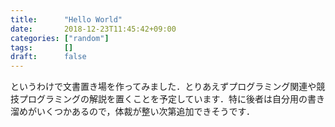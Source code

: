 ```yaml
---
title:      "Hello World"
date:       2018-12-23T11:45:42+09:00
categories: ["random"]
tags:       []
draft:      false
---
```


というわけで文書置き場を作ってみました．とりあえずプログラミング関連や競技プログラミングの解説を置くことを予定しています．特に後者は自分用の書き溜めがいくつかあるので，体裁が整い次第追加できそうです．




